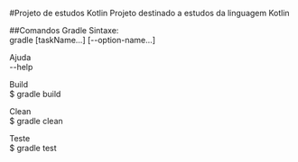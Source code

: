 #Projeto de estudos Kotlin
Projeto destinado a estudos da linguagem Kotlin

##Comandos Gradle
Sintaxe: <br/>
gradle [taskName...] [--option-name...]

Ajuda<br/> --help

Build<br/>$ gradle build

Clean<br/>$ gradle clean

Teste<br/>$ gradle test


